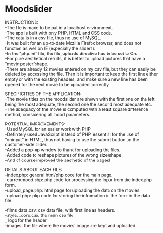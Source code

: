 # Moodslider

INSTRUCTIONS:  
-The file is made to be put in a localhost environment.  
-The app is built with only PHP, HTML and CSS code.  
-The data is in a csv file, thus no use of MySQL.  
-It was built for an up-to-date Mozilla Firefox browser, and does not function as well on IE (especially the sliders).   
-In the "php.ini" file, the file_uploads directive has to be set to On.  
-For pure aesthetical results, it is better to upload pictures that have a “movie poster”shape.  
-There are already 12 movies entered on my csv file, but they can easily be deleted by accessing the file. Then it is important to keep the first line either empty or with the existing headers, and make sure a new line has been opened for the next movie to be uploaded correctly.  

SPECIFICITIES OF THE APPLICATION:  
-The movie titles on the moodslider are shown with the first one on the left being the most adequate, the second one the second most adequate etc.  
-The adequacy of the movie is computed with a least square difference method, considering all mood parameters.  

POTENTIAL IMPROVEMENTS:  
-Used MySQL for an easier work with PHP  
-Definitely used JavaScript instead of PHP, essential for the use of “oninput” in HTML, thus not having to use the submit button on the customer-side slider.  
-Added a pop-up window to thank for uploading the files.  
-Added code to reshape pictures of the wrong size/shape.  
-And of course improved the aesthetic of the pages!  

DETAILS ABOUT EACH FILE:  
-index.php: general html/php code for the main page.   
	-currentmood.php: php code for processing the input from the index.php  form.  
-upload_page.php: html page for uploading the data on the movies  
	-upload.php: php code for storing the information in the form in the data file.  

-films_data.csv: csv data file, with first line as headers.  
-style:   _core.css: the main css file   
	_ logo for the header  
-images: the file where the movies’ image are kept and uploaded.  
